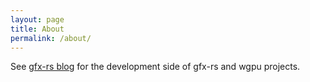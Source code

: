 ```yaml
---
layout: page
title: About
permalink: /about/
---
```


See [gfx-rs blog](https://gfx-rs.github.io/) for the development side of gfx-rs and wgpu projects.
